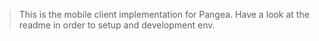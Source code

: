> This is the mobile client implementation for Pangea. Have a look at the readme in order to setup and development env.